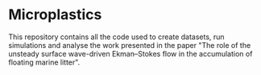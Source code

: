 # Microplastics

This repository contains all the code used to create datasets, run simulations and analyse the work presented in the paper "The role of the unsteady surface wave-driven Ekman–Stokes flow in the accumulation of floating marine litter".
